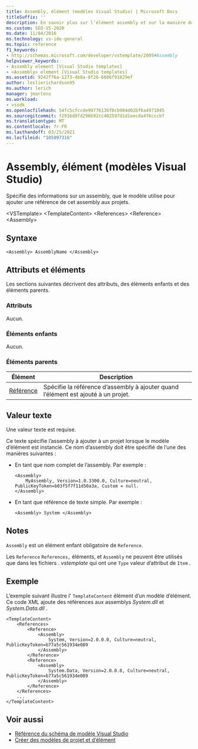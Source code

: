 ```yaml
---
title: Assembly, élément (modèles Visual Studio) | Microsoft Docs
titleSuffix: ''
description: En savoir plus sur l’élément assembly et sur la manière dont il spécifie les informations relatives à un assembly, que le modèle utilise pour ajouter une référence de cet assembly aux projets.
ms.custom: SEO-VS-2020
ms.date: 11/04/2016
ms.technology: vs-ide-general
ms.topic: reference
f1_keywords:
- http://schemas.microsoft.com/developer/vstemplate/2005#Assembly
helpviewer_keywords:
- Assembly element [Visual Studio templates]
- <Assembly> element [Visual Studio templates]
ms.assetid: 9242f76a-1273-4b8a-8f26-6606f91829ef
author: leslierichardson95
ms.author: lerich
manager: jmartens
ms.workload:
- vssdk
ms.openlocfilehash: 54fc5cfccde99776136f0cb904d02bf6a4971045
ms.sourcegitcommit: f2916d8fd296b92cc402597d1d1eecda4f6cccbf
ms.translationtype: MT
ms.contentlocale: fr-FR
ms.lasthandoff: 03/25/2021
ms.locfileid: "105097316"
---
```

# <a name="assembly-element-visual-studio-templates"></a>Assembly, élément (modèles Visual Studio)
Spécifie des informations sur un assembly, que le modèle utilise pour ajouter une référence de cet assembly aux projets.

 \<VSTemplate> \<TemplateContent>
 \<References>
 \<Reference>
 \<Assembly>

## <a name="syntax"></a>Syntaxe

```
<Assembly> AssemblyName </Assembly>
```

## <a name="attributes-and-elements"></a>Attributs et éléments
 Les sections suivantes décrivent des attributs, des éléments enfants et des éléments parents.

### <a name="attributes"></a>Attributs
 Aucun.

### <a name="child-elements"></a>Éléments enfants
 Aucun.

### <a name="parent-elements"></a>Éléments parents

|Élément|Description|
|-------------|-----------------|
|[Référence](../extensibility/reference-element-visual-studio-templates.md)|Spécifie la référence d’assembly à ajouter quand l’élément est ajouté à un projet.|

## <a name="text-value"></a>Valeur texte
 Une valeur texte est requise.

 Ce texte spécifie l’assembly à ajouter à un projet lorsque le modèle d’élément est instancié. Ce nom d’assembly doit être spécifié de l’une des manières suivantes :

- En tant que nom complet de l’assembly. Par exemple :

    ```
    <Assembly>
        MyAssembly, Version=1.0.3300.0, Culture=neutral, PublicKeyToken=b03f5f7f11d50a3a, Custom = null.
    </Assembly>
    ```

- En tant que référence de texte simple. Par exemple :

    ```
    <Assembly> System </Assembly>
    ```

## <a name="remarks"></a>Notes
 `Assembly` est un élément enfant obligatoire de `Reference`.

 Les `Reference` `References,` éléments, et `Assembly` ne peuvent être utilisés que dans les fichiers *. vstemplate* qui ont une `Type` valeur d’attribut de `Item` .

## <a name="example"></a>Exemple
 L’exemple suivant illustre l' `TemplateContent` élément d’un modèle d’élément. Ce code XML ajoute des références aux assemblys *System.dll* et *System.Data.dll* .

```
<TemplateContent>
    <References>
        <Reference>
            <Assembly>
                System, Version=2.0.0.0, Culture=neutral, PublicKeyToken=b77a5c561934e089
            </Assembly>
        </Reference>
        <Reference>
            <Assembly>
                System.Data, Version=2.0.0.0, Culture=neutral, PublicKeyToken=b77a5c561934e089
            </Assembly>
        </Reference>
    </References>
    ...
</TemplateContent>
```

## <a name="see-also"></a>Voir aussi
- [Référence du schéma de modèle Visual Studio](../extensibility/visual-studio-template-schema-reference.md)
- [Créer des modèles de projet et d’élément](../ide/creating-project-and-item-templates.md)
